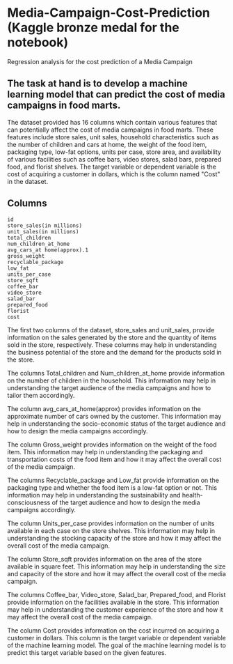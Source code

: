# Media-Campaign-Cost-Prediction (Kaggle bronze medal for the notebook)
Regression analysis for the cost prediction of a Media Campaign
## The task at hand is to develop a machine learning model that can predict the cost of media campaigns in food marts.
The dataset provided has 16 columns which contain various features that can potentially affect the cost of media campaigns in food marts. These features include store sales, unit sales, household characteristics such as the number of children and cars at home, the weight of the food item, packaging type, low-fat options, units per case, store area, and availability of various facilities such as coffee bars, video stores, salad bars, prepared food, and florist shelves. The target variable or dependent variable is the cost of acquiring a customer in dollars, which is the column named "Cost" in the dataset.
## Columns
    id
    store_sales(in millions)
    unit_sales(in millions)
    total_children
    num_children_at_home
    avg_cars_at home(approx).1
    gross_weight
    recyclable_package
    low_fat
    units_per_case
    store_sqft
    coffee_bar
    video_store
    salad_bar
    prepared_food
    florist
    cost
The first two columns of the dataset, store_sales and unit_sales, provide information on the sales generated by the store and the quantity of items sold in the store, respectively. These columns may help in understanding the business potential of the store and the demand for the products sold in the store.

The columns Total_children and Num_children_at_home provide information on the number of children in the household. This information may help in understanding the target audience of the media campaigns and how to tailor them accordingly.

The column avg_cars_at_home(approx) provides information on the approximate number of cars owned by the customer. This information may help in understanding the socio-economic status of the target audience and how to design the media campaigns accordingly.

The column Gross_weight provides information on the weight of the food item. This information may help in understanding the packaging and transportation costs of the food item and how it may affect the overall cost of the media campaign.

The columns Recyclable_package and Low_fat provide information on the packaging type and whether the food item is a low-fat option or not. This information may help in understanding the sustainability and health-consciousness of the target audience and how to design the media campaigns accordingly.

The column Units_per_case provides information on the number of units available in each case on the store shelves. This information may help in understanding the stocking capacity of the store and how it may affect the overall cost of the media campaign.

The column Store_sqft provides information on the area of the store available in square feet. This information may help in understanding the size and capacity of the store and how it may affect the overall cost of the media campaign.

The columns Coffee_bar, Video_store, Salad_bar, Prepared_food, and Florist provide information on the facilities available in the store. This information may help in understanding the customer experience of the store and how it may affect the overall cost of the media campaign.

The column Cost provides information on the cost incurred on acquiring a customer in dollars. This column is the target variable or dependent variable of the machine learning model. The goal of the machine learning model is to predict this target variable based on the given features.

